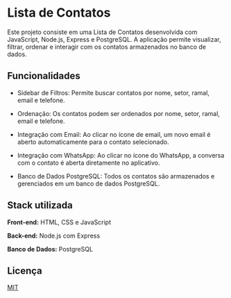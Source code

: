 
# Lista de Contatos

Este projeto consiste em uma Lista de Contatos desenvolvida com JavaScript, Node.js, Express e PostgreSQL. A aplicação permite visualizar, filtrar, ordenar e interagir com os contatos armazenados no banco de dados.


## Funcionalidades

- Sidebar de Filtros: Permite buscar contatos por nome, setor, ramal, email e telefone.

- Ordenação: Os contatos podem ser ordenados por nome, setor, ramal, email e telefone.

- Integração com Email: Ao clicar no ícone de email, um novo email é aberto automaticamente para o contato selecionado.

- Integração com WhatsApp: Ao clicar no ícone do WhatsApp, a conversa com o contato é aberta diretamente no aplicativo.

- Banco de Dados PostgreSQL: Todos os contatos são armazenados e gerenciados em um banco de dados PostgreSQL.


## Stack utilizada

**Front-end:** HTML, CSS e JavaScript

**Back-end:** Node.js com Express

**Banco de Dados:** PostgreSQL


## Licença

[MIT](https://choosealicense.com/licenses/mit/)

